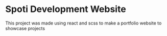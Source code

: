 # Spoti Development Website

  This project was made using react and scss to make a portfolio website to showcase projects

